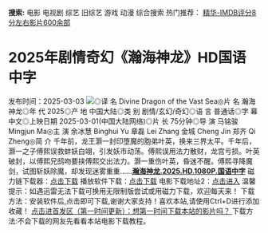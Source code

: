 **搜索:** 电影 电视剧 综艺 旧综艺 游戏 动漫 综合搜索 热门推荐： [精华-IMDB评分8分左右影片600余部](https://www.dytt8.com/html/gndy/jddy/20160320/50510.html)
# 2025年剧情奇幻《瀚海神龙》HD国语中字
发布时间：2025-03-03 
![](https://img9.doubanio.com/view/photo/l_ratio_poster/public/p2918992159.jpg)◎译 名 Divine Dragon of the Vast Sea◎片 名 瀚海神龙◎年 代 2025◎产 地 中国大陆◎类 别 剧情/玄幻/奇幻◎语 言 普通话◎字 幕 中文◎上映日期 2025-03-01(中国大陆网络)◎片 长 75分钟◎导 演 马铭骏 Mingjun Ma◎主 演 余冰慧 Binghui Yu 章磊 Lei Zhang 金城 Cheng Jin 郑齐 Qi Zheng◎简 介 千年前，龙王灏一封印堕魔的胞弟叶英，换来三界太平。千年后，灏一之子傅熙误救蚌妖白翊，引发妖市动荡。傅熙误用法力散财，龙宫亏损。叶英破封，以傅熙兄鸱吻要挟傅熙交出法力。灏一重伤叶英，昏迷不醒。傅熙寻降魔剑，试图斩妖除魔，却发现迷雾重重……[**瀚海神龙.2025.HD.1080P.国语中字**](magnet:?xt=urn:btih:fc9dca36f22d497c522926ae6fd79c17b54d58c2&dn=%e9%98%b3%e5%85%89%e7%94%b5%e5%bd%b1dygod.org.%e7%80%9a%e6%b5%b7%e7%a5%9e%e9%be%99.2025.HD.1080P.%e5%9b%bd%e8%af%ad%e4%b8%ad%e5%ad%97.mp4&tr=udp%3a%2f%2ftracker.opentrackr.org%3a1337%2fannounce&tr=udp%3a%2f%2fexodus.desync.com%3a6969%2fannounce) 磁力链下载器：[点击下载](https://dygod.org/js/bt.htm "qBittorrent") 播放软件下载：[点击下载](https://dygod.org/js/player.htm "PotPlayer") 电影下载地址2：[点击进入](https://dygod.org/ "阳光电影") 温馨提示：如遇迅雷无法下载可换用无限制版尝试或用磁力下载，欢迎每天来！  下载方法：安装软件后,点击即可下载,谢谢大家支持！喜欢本站,请使用Ctrl+D进行添加收藏！ [点击进首发区（第一时间更新）：想第一时间下载本站的影片吗？ ](https://www.ygdy8.net/)下载方法:不会下载的网友先看看本站电影下载教程。